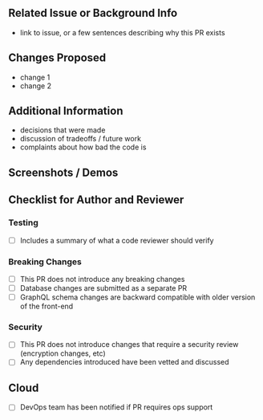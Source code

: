 ## Related Issue or Background Info

- link to issue, or a few sentences describing why this PR exists

## Changes Proposed

- change 1
- change 2

## Additional Information

- decisions that were made
- discussion of tradeoffs / future work
- complaints about how bad the code is

## Screenshots / Demos

## Checklist for Author and Reviewer

### Testing
- [ ] Includes a summary of what a code reviewer should verify

### Breaking Changes
- [ ] This PR does not introduce any breaking changes
- [ ] Database changes are submitted as a separate PR
- [ ] GraphQL schema changes are backward compatible with older version of the front-end

### Security
- [ ] This PR does not introduce changes that require a security review (encryption changes, etc)
- [ ] Any dependencies introduced have been vetted and discussed

## Cloud
- [ ] DevOps team has been notified if PR requires ops support
